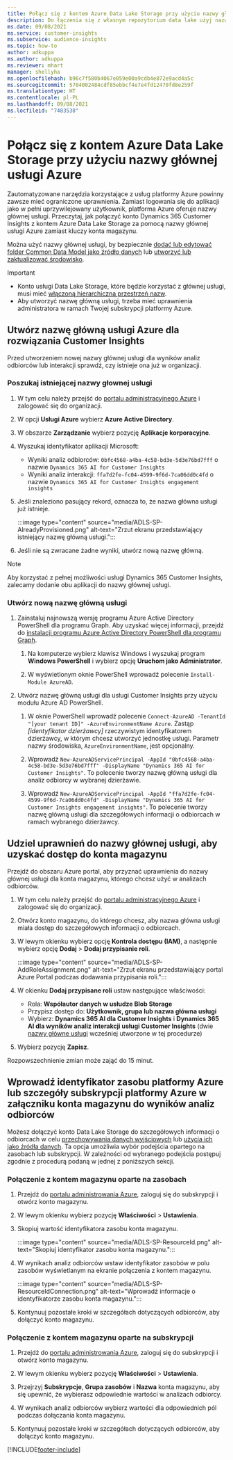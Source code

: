 ```yaml
---
title: Połącz się z kontem Azure Data Lake Storage przy użyciu nazwy głównej usługi
description: Do łączenia się z własnym repozytorium data lake użyj nazwy głównej usługi Azure.
ms.date: 09/08/2021
ms.service: customer-insights
ms.subservice: audience-insights
ms.topic: how-to
author: adkuppa
ms.author: adkuppa
ms.reviewer: mhart
manager: shellyha
ms.openlocfilehash: b96c7f580b4067e059e00a9cdb4e872e9acd4a5c
ms.sourcegitcommit: 5704002484cdf85ebbcf4e7e4fd12470fd8e259f
ms.translationtype: HT
ms.contentlocale: pl-PL
ms.lasthandoff: 09/08/2021
ms.locfileid: "7483538"
---
```

# <a name="connect-to-an-azure-data-lake-storage-account-by-using-an-azure-service-principal"></a>Połącz się z kontem Azure Data Lake Storage przy użyciu nazwy głównej usługi Azure

Zautomatyzowane narzędzia korzystające z usług platformy Azure powinny zawsze mieć ograniczone uprawnienia. Zamiast logowania się do aplikacji jako w pełni uprzywilejowany użytkownik, platforma Azure oferuje nazwy głównej usługi. Przeczytaj, jak połączyć konto Dynamics 365 Customer Insights z kontem Azure Data Lake Storage za pomocą nazwy głównej usługi Azure zamiast kluczy konta magazynu. 

Można użyć nazwy głównej usługi, by bezpiecznie [dodać lub edytować folder Common Data Model jako źródło danych](connect-common-data-model.md) lub [utworzyć lub zaktualizować środowisko](get-started-paid.md).

> [!IMPORTANT]
> - Konto usługi Data Lake Storage, które będzie korzystać z głównej usługi, musi mieć [włączoną hierarchiczną przestrzeń nazw](/azure/storage/blobs/data-lake-storage-namespace).
> - Aby utworzyć nazwę główną usługi, trzeba mieć uprawnienia administratora w ramach Twojej subskrypcji platformy Azure.

## <a name="create-an-azure-service-principal-for-customer-insights"></a>Utwórz nazwę główną usługi Azure dla rozwiązania Customer Insights

Przed utworzeniem nowej nazwy głównej usługi dla wyników analiz odbiorców lub interakcji sprawdź, czy istnieje ona już w organizacji.

### <a name="look-for-an-existing-service-principal"></a>Poszukaj istniejącej nazwy głownej usługi

1. W tym celu należy przejść do [portalu administracyjnego Azure](https://portal.azure.com) i zalogować się do organizacji.

2. W opcji **Usługi Azure** wybierz **Azure Active Directory**.

3. W obszarze **Zarządzanie** wybierz pozycję **Aplikacje korporacyjne**.

4. Wyszukaj identyfikator aplikacji Microsoft:
   - Wyniki analiz odbiorców: `0bfc4568-a4ba-4c58-bd3e-5d3e76bd7fff` o nazwie `Dynamics 365 AI for Customer Insights`
   - Wyniki analiz interakcji: `ffa7d2fe-fc04-4599-9f6d-7ca06dd0c4fd` o nazwie `Dynamics 365 AI for Customer Insights engagement insights`

5. Jeśli znaleziono pasujący rekord, oznacza to, że nazwa główna usługi już istnieje. 
   
   :::image type="content" source="media/ADLS-SP-AlreadyProvisioned.png" alt-text="Zrzut ekranu przedstawiający istniejący nazwę główną usługi.":::
   
6. Jeśli nie są zwracane żadne wyniki, utwórz nową nazwę główną.

>[!NOTE]
>Aby korzystać z pełnej możliwości usługi Dynamics 365 Customer Insights, zalecamy dodanie obu aplikacji do nazwy głównej usługi.

### <a name="create-a-new-service-principal"></a>Utwórz nową nazwę główną usługi

1. Zainstaluj najnowszą wersję programu Azure Active Directory PowerShell dla programu Graph. Aby uzyskać więcej informacji, przejdź do [instalacji programu Azure Active Directory PowerShell dla programu Graph](/powershell/azure/active-directory/install-adv2).

   1. Na komputerze wybierz klawisz Windows i wyszukaj program **Windows PowerShell** i wybierz opcję **Uruchom jako Administrator**.
   
   1. W wyświetlonym oknie PowerShell wprowadź polecenie `Install-Module AzureAD`.

2. Utwórz nazwę główną usługi dla usługi Customer Insights przy użyciu modułu Azure AD PowerShell.

   1. W oknie PowerShell wprowadź polecenie `Connect-AzureAD -TenantId "[your tenant ID]" -AzureEnvironmentName Azure`. Zastąp *[identyfikator dzierżawcy]* rzeczywistym identyfikatorem dzierżawcy, w którym chcesz utworzyć jednostkę usługi. Parametr nazwy środowiska, `AzureEnvironmentName`, jest opcjonalny.
  
   1. Wprowadź `New-AzureADServicePrincipal -AppId "0bfc4568-a4ba-4c58-bd3e-5d3e76bd7fff" -DisplayName "Dynamics 365 AI for Customer Insights"`. To polecenie tworzy nazwę główną usługi dla analiz odbiorcy w wybranej dzierżawie. 

   1. Wprowadź `New-AzureADServicePrincipal -AppId "ffa7d2fe-fc04-4599-9f6d-7ca06dd0c4fd" -DisplayName "Dynamics 365 AI for Customer Insights engagement insights"`. To polecenie tworzy nazwę główną usługi dla szczegółowych informacji o odbiorcach w ramach wybranego dzierżawcy.

## <a name="grant-permissions-to-the-service-principal-to-access-the-storage-account"></a>Udziel uprawnień do nazwy głównej usługi, aby uzyskać dostęp do konta magazynu

Przejdź do obszaru Azure portal, aby przyznać uprawnienia do nazwy głównej usługi dla konta magazynu, którego chcesz użyć w analizach odbiorców.

1. W tym celu należy przejść do [portalu administracyjnego Azure](https://portal.azure.com) i zalogować się do organizacji.

1. Otwórz konto magazynu, do którego chcesz, aby nazwa główna usługi miała dostęp do szczegółowych informacji o odbiorcach.

1. W lewym okienku wybierz opcję **Kontrola dostępu (IAM)**, a następnie wybierz opcję **Dodaj** > **Dodaj przypisanie roli**.

   :::image type="content" source="media/ADLS-SP-AddRoleAssignment.png" alt-text="Zrzut ekranu przedstawiający portal Azure Portal podczas dodawania przypisania roli.":::

1. W okienku **Dodaj przypisane roli** ustaw następujące właściwości:
   - Rola: **Współautor danych w usłudze Blob Storage**
   - Przypisz dostęp do: **Użytkownik, grupa lub nazwa główna usługi**
   - Wybierz: **Dynamics 365 AI dla Customer Insights** i **Dynamics 365 AI dla wyników analiz interakcji usługi Customer Insights** (dwie [nazwy główne usługi](#create-a-new-service-principal) wcześniej utworzone w tej procedurze)

1.  Wybierz pozycję **Zapisz**.

Rozpowszechnienie zmian może zająć do 15 minut.

## <a name="enter-the-azure-resource-id-or-the-azure-subscription-details-in-the-storage-account-attachment-to-audience-insights"></a>Wprowadź identyfikator zasobu platformy Azure lub szczegóły subskrypcji platformy Azure w załączniku konta magazynu do wyników analiz odbiorców

Możesz dołączyć konto Data Lake Storage do szczegółowych informacji o odbiorcach w celu [przechowywania danych wyjściowych](manage-environments.md) lub [użycia ich jako źródła danych](connect-common-data-service-lake.md). Ta opcja umożliwia wybór podejścia opartego na zasobach lub subskrypcji. W zależności od wybranego podejścia postępuj zgodnie z procedurą podaną w jednej z poniższych sekcji.

### <a name="resource-based-storage-account-connection"></a>Połączenie z kontem magazynu oparte na zasobach

1. Przejdź do [portalu administrowania Azure](https://portal.azure.com), zaloguj się do subskrypcji i otwórz konto magazynu.

1. W lewym okienku wybierz pozycję **Właściwości** > **Ustawienia**.

1. Skopiuj wartość identyfikatora zasobu konta magazynu.

   :::image type="content" source="media/ADLS-SP-ResourceId.png" alt-text="Skopiuj identyfikator zasobu konta magazynu.":::

1. W wynikach analiz odbiorców wstaw identyfikator zasobów w polu zasobów wyświetlanym na ekranie połączenia z kontem magazynu.

   :::image type="content" source="media/ADLS-SP-ResourceIdConnection.png" alt-text="Wprowadź informacje o identyfikatorze zasobu konta magazynu.":::   

1. Kontynuuj pozostałe kroki w szczegółach dotyczących odbiorców, aby dołączyć konto magazynu.

### <a name="subscription-based-storage-account-connection"></a>Połączenie z kontem magazynu oparte na subskrypcji

1. Przejdź do [portalu administrowania Azure](https://portal.azure.com), zaloguj się do subskrypcji i otwórz konto magazynu.

1. W lewym okienku wybierz pozycję **Właściwości** > **Ustawienia**.

1. Przejrzyj **Subskrypcje**, **Grupa zasobów** i **Nazwa** konta magazynu, aby się upewnić, że wybierasz odpowiednie wartości w analizach odbiorcy.

1. W wynikach analiz odbiorców wybierz wartości dla odpowiednich pól podczas dołączania konta magazynu.

1. Kontynuuj pozostałe kroki w szczegółach dotyczących odbiorców, aby dołączyć konto magazynu.


[!INCLUDE[footer-include](../includes/footer-banner.md)]
